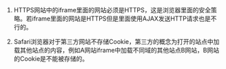 
1. HTTPS网站中的iframe里面的网站必须是HTTPS，这是浏览器里面的安全策略。若iframe里面的网站是HTTPS但是里面使用AJAX发送HTTP请求也是不行的。

2. Safari浏览器对于第三方网站不存储Cookie，第三方的概念为打开的站点中加载其他站点的内容，例如A网站iframe中加载不同域的其他站点B网站，B网站的Cookie是不能被存储的。
